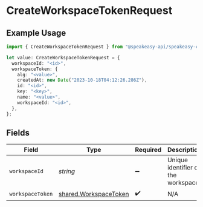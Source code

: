 # CreateWorkspaceTokenRequest

## Example Usage

```typescript
import { CreateWorkspaceTokenRequest } from "@speakeasy-api/speakeasy-client-sdk-typescript/sdk/models/operations";

let value: CreateWorkspaceTokenRequest = {
  workspaceId: "<id>",
  workspaceToken: {
    alg: "<value>",
    createdAt: new Date("2023-10-18T04:12:26.286Z"),
    id: "<id>",
    key: "<key>",
    name: "<value>",
    workspaceId: "<id>",
  },
};
```

## Fields

| Field                                                                 | Type                                                                  | Required                                                              | Description                                                           |
| --------------------------------------------------------------------- | --------------------------------------------------------------------- | --------------------------------------------------------------------- | --------------------------------------------------------------------- |
| `workspaceId`                                                         | *string*                                                              | :heavy_minus_sign:                                                    | Unique identifier of the workspace.                                   |
| `workspaceToken`                                                      | [shared.WorkspaceToken](../../../sdk/models/shared/workspacetoken.md) | :heavy_check_mark:                                                    | N/A                                                                   |